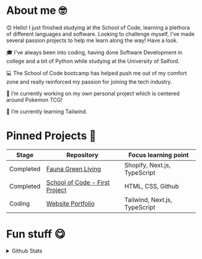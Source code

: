 # About me 🤓

😊 Hello! I just finished studying at the School of Code, learning a plethora of different languages and software. Looking to challenge myself, I've made several passion projects to help me learn along the way! Have a look.

🎓 I've always been into coding, having done Software Development in college and a bit of Python while studying at the University of Salford.

💻 The School of Code bootcamp has helped push me out of my comfort zone and really reinforced my passion for joining the tech industry.

🔭 I’m currently working on my own personal project which is centered around Pokemon TCG!

🌱 I’m currently learning Tailwind.



# Pinned Projects 📌

| Stage | Repository | Focus learning point |
|----------|----------|----------|
| Completed | [Fauna Green Living](https://github.com/oscaroneim/fauna-green-living) | Shopify, Next.js, TypeScript  |
| Completed | [School of Code - First Project](https://github.com/donaldliu1/SOC-Warm-up) | HTML, CSS, Github |
| Coding | [Website Portfolio](https://github.com/donaldliu1/donaldliu-portfolio) | Tailwind, Next.js, TypeScript |

# Fun stuff 😋
<details>
  <summary> Github Stats </summary>

![donaldliu1's Streak](https://github-readme-streak-stats.herokuapp.com/?user=donaldliu1&theme=midnight-purple&hide_border=false)

![donaldliu1's Top Languages](https://github-readme-stats.vercel.app/api/top-langs/?username=donaldliu1&theme=midnight-purple&show_icons=true&hide_border=false&layout=compact)
</details>

